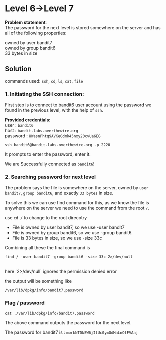 # Level 6->Level 7
**Problem statement**:
<br>
The password for the next level is stored somewhere on the server and has all of the following properties:<br>

owned by user bandit7<br>
owned by group bandit6<br>
33 bytes in size

## Solution
commands used: 
`ssh`, `cd`, `ls`, `cat`, `file`<br>

### 1. Initiating the SSH connection:
First step is to connect to bandit6 user account using the password we found in the previous level, with the help of `ssh`.
<br>

**Provided credentials:** <br>
user : `bandit6` <br>
host : `bandit.labs.overthewire.org`<br>
password : `HWasnPhtq9AVKe0dmk45nxy20cvUa6EG`

`ssh bandit6@bandit.labs.overthewire.org -p 2220`
<br>

It prompts to enter the password, enter it.<br>

We are Successfully connected as `bandit6`!


### 2. Searching password for next level
The problem says the file is somewhere on the server, owned by `user bandit7`, `group bandit6`, and exactly `33 bytes` in size. 

To solve this we can use find command for this, as we know the file is anywhere on the server we need to use the command from the root `/`.

use `cd /` to change to the root direcotry 
- File is owned by user bandit7, so we use -user bandit7
- File is owned by group bandit6, so we use -group bandit6.
- File is 33 bytes in size, so we use -size 33c

Combining all these
the final command is 
```
find / -user bandit7 -group bandit6 -size 33c 2>/dev/null
```
<br>
here `2>/dev/null` ignores the permission denied error

the output will be something like

 ```
 /var/lib/dpkg/info/bandit7.password
 ```

### Flag / password

```
cat ./var/lib/dpkg/info/bandit7.password
``` 
The above command outputs the password for the next level.<br>

The password for bandit7 is : `morbNTDkSW6jIlUc0ymOdMaLnOlFVAaj`